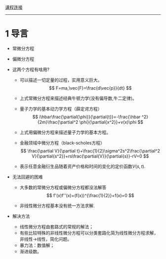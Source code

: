 [课程连接](https://www.wanmen.org/courses/586d23485f07127674135df2/lectures/5922ac904b1b0d44114fd145)
***
#  1 导言

+ 常微分方程

+ 偏微分方程

+ 这两个方程有啥用?

  + 可以描述一切定量的过程，实用意义巨大。
    $$
    F=ma,\vec{F}=\frac{d\vec{p}}{dt}
    $$

  + 上式常微分方程来描述经典牛顿力学(没有偏导数,牛二定律)。

  + 量子力学的基本动力学方程（薛定谔方程）
    $$
    i\hbar\frac{\partial{\phi}}{\partial{t}}=-\frac{\hbar ^2}{2m}\frac{\partial^2 \phi}{\partial{x^2}}+v(x)\phi
    $$

  + 上式用偏微分方程来描述量子力学的基本方程。

  + 金融领域中微分方程（black-scholes方程）
    $$
    \frac{\partial V}{\partial t}+\frac{1}{2}\sigma^2s^2\frac{\partial^2 V}{\partial{s^2}}+rs\frac{\partial{V}}{\partial{s}}-rV=0
    $$

  + 表示任意金融衍生品随着资产价格和时间的变化的定价函数$V(s,t)$.

  

+ 无法回避的困难

  + 大多数的常微分方程或偏微分方程都没法解答
    $$
    f'(x)f''(x)+(f(x))^{\frac{1}{2}}+f(x)=0
    $$

  + 非线性微分方程基本没有统一方法求解.

  

+ 解决方法

  + 线性微分方程由套路式的常规的解法；
  + 有些比较特殊的非线性微分方程可以分类套路化简为线性微分方程求解，非线性$\to$线性，简化问题。
  + 暴力法：数值解；
  + 渐进级数。
  


